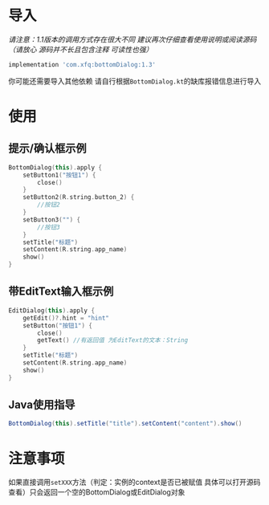 # 导入
*请注意：1.1版本的调用方式存在很大不同 建议再次仔细查看使用说明或阅读源码（请放心 源码并不长且包含注释 可读性也强）*
```gradle
implementation 'com.xfq:bottomDialog:1.3'
```
你可能还需要导入其他依赖 请自行根据`BottomDialog.kt`的缺库报错信息进行导入
# 使用
## 提示/确认框示例
```kotlin
BottomDialog(this).apply {
    setButton1("按钮1") {
        close()
    }
    setButton2(R.string.button_2) {
        //按钮2
    }
    setButton3("") {
        //按钮3
    }
    setTitle("标题")
    setContent(R.string.app_name)
    show()
}
```
## 带EditText输入框示例
```kotlin
EditDialog(this).apply {
    getEdit()?.hint = "hint"
    setButton("按钮1") {
        close()
        getText() //有返回值 为EditText的文本：String
    }
    setTitle("标题")
    setContent(R.string.app_name)
    show()
}
```
## Java使用指导
```java
BottomDialog(this).setTitle("title").setContent("content").show()
```
# 注意事项
如果直接调用`setXXX`方法（判定：实例的context是否已被赋值 具体可以打开源码查看）只会返回一个空的BottomDialog或EditDialog对象